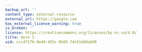 ```yaml
---
backup_url: ''
content_type: external-resource
external_url: https://google.com
has_external_license_warning: true
is_broken: ''
license: https://creativecommons.org/licenses/by-nc-sa/4.0/
title: more 3
uid: ccc47176-9e49-455c-8b03-7dc61dd0ab99
---
```

